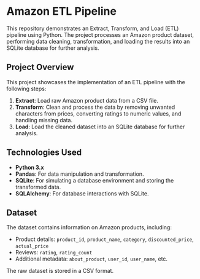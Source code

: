 # Amazon ETL Pipeline

This repository demonstrates an Extract, Transform, and Load (ETL) pipeline using Python. The project processes an Amazon product dataset, performing data cleaning, transformation, and loading the results into an SQLite database for further analysis.

## Project Overview
This project showcases the implementation of an ETL pipeline with the following steps:
1. **Extract**: Load raw Amazon product data from a CSV file.
2. **Transform**: Clean and process the data by removing unwanted characters from prices, converting ratings to numeric values, and handling missing data.
3. **Load**: Load the cleaned dataset into an SQLite database for further analysis.

## Technologies Used
- **Python 3.x**
- **Pandas**: For data manipulation and transformation.
- **SQLite**: For simulating a database environment and storing the transformed data.
- **SQLAlchemy**: For database interactions with SQLite.

## Dataset
The dataset contains information on Amazon products, including:
- Product details: `product_id`, `product_name`, `category`, `discounted_price`, `actual_price`
- Reviews: `rating`, `rating_count`
- Additional metadata: `about_product`, `user_id`, `user_name`, etc.

The raw dataset is stored in a CSV format.
